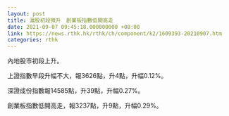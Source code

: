 ```yaml
---
layout: post
title: 滬股初段微升　創業板指數低開高走
date: 2021-09-07 09:45:18.000000000 +08:00
link: https://news.rthk.hk/rthk/ch/component/k2/1609393-20210907.htm
categories: rthk
---
```


內地股市初段上升。

上證指數早段升幅不大，報3626點，升4點，升幅0.12%。

深證成份指數報14585點，升39點，升幅0.27%。

創業板指數低開高走，報3237點，升9點，升幅0.29%。
